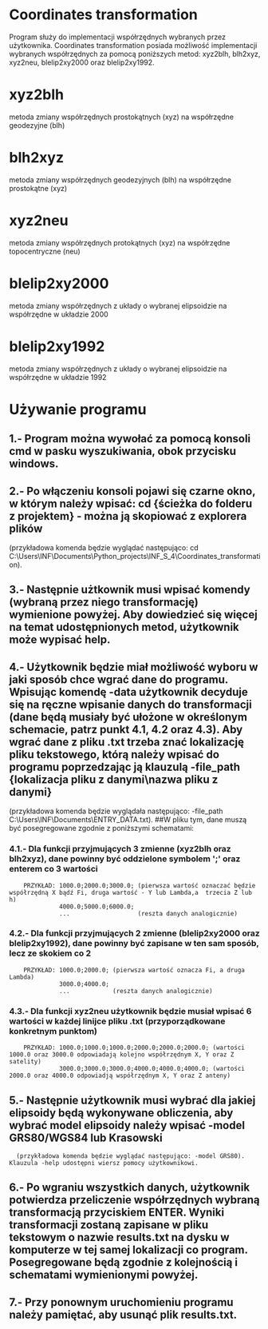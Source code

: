# Coordinates transformation
Program służy do implementacji współrzędnych wybranych przez użytkownika.
Coordinates transformation posiada możliwość implementacji wybranych współrzędnych za pomocą poniższych metod:
  xyz2blh, blh2xyz, xyz2neu, blelip2xy2000 oraz blelip2xy1992.
 # xyz2blh
  metoda zmiany współrzędnych prostokątnych (xyz) na współrzędne geodezyjne (blh)
 # blh2xyz
  metoda zmiany współrzędnych geodezyjnych (blh) na współrzędne prostokątne (xyz)
 # xyz2neu
  metoda zmiany współrzędnych protokątnych (xyz) na współrzędne topocentryczne (neu)
 # blelip2xy2000
  metoda zmiany współrzędnych z układy o wybranej elipsoidzie na współrzędne w układzie 2000
 # blelip2xy1992
  metoda zmiany współrzędnych z układy o wybranej elipsoidzie na współrzędne w układzie 1992
# Używanie programu
  ## 1.- Program można wywołać za pomocą konsoli cmd w pasku wyszukiwania, obok przycisku windows. 
  ## 2.- Po włączeniu konsoli pojawi się czarne okno, w którym należy wpisać: cd {ścieżka do folderu z projektem} - można ją skopiować z explorera plików 
  (przykładowa komenda będzie wyglądać następująco: cd C:\Users\INF\Documents\Python_projects\INF_S_4\Coordinates_transformation). 
  ## 3.- Następnie użtkownik musi wpisać komendy (wybraną przez niego transformację) wymienione powyżej. Aby dowiedzieć się więcej na temat udostępnionych metod, użytkownik może wypisać help. 
  ## 4.- Użytkownik będzie miał możliwość wyboru w jaki sposób chce wgrać dane do programu. Wpisując komendę -data użytkownik decyduje się na ręczne wpisanie danych do transformacji (dane będą musiały być ułożone w określonym schemacie, patrz punkt 4.1, 4.2 oraz 4.3). Aby wgrać dane z pliku .txt trzeba znać lokalizację pliku tekstowego, którą należy wpisać do programu poprzedzając ją klauzulą -file_path {lokalizacja pliku z danymi\nazwa pliku z danymi}
  (przykładowa komenda będzie wyglądała następująco: -file_path C:\Users\INF\Documents\ENTRY_DATA.txt).
  ##W pliku tym, dane muszą być posegregowane zgodnie z poniższymi schematami:
  ### 4.1.- Dla funkcji przyjmujących 3 zmienne (xyz2blh oraz blh2xyz), dane powinny być oddzielone symbolem ';' oraz enterem co 3 wartości
        PRZYKŁAD: 1000.0;2000.0;3000.0; (pierwsza wartość oznaczać będzie współrzędną X bądź Fi, druga wartość - Y lub Lambda,a  trzecia Z lub h)
                  4000.0;5000.0;6000.0;
                  ...                   (reszta danych analogicznie)
  ### 4.2.- Dla funkcji przyjmujących 2 zmienne (blelip2xy2000 oraz blelip2xy1992), dane powinny być zapisane w ten sam sposób, lecz ze skokiem co 2
        PRZYKŁAD: 1000.0;2000.0; (pierwsza wartość oznacza Fi, a druga Lambda)
                  3000.0;4000.0;
                  ...            (reszta danych analogicznie)
  ### 4.3.- Dla funkcji xyz2neu użytkownik będzie musiał wpisać 6 wartości w każdej linijce pliku .txt (przyporządkowane konkretnym punktom)
        PRZYKŁAD: 1000.0;1000.0;1000.0;2000.0;2000.0;2000.0; (wartości 1000.0 oraz 3000.0 odpowiadają kolejno współrzędnym X, Y oraz Z satelity)
                  3000.0;3000.0;3000.0;4000.0;4000.0;4000.0; (wartości 2000.0 oraz 4000.0 odpowiadją współrzędnym X, Y oraz Z anteny)
  ## 5.- Następnie użytkownik musi wybrać dla jakiej elipsoidy będą wykonywane obliczenia, aby wybrać model elipsoidy należy wpisać -model GRS80/WGS84 lub Krasowski
      (przykładowa komenda będzie wyglądać następująco: -model GRS80). Klauzula -help udostępni wiersz pomocy użytkownikowi.
  ## 6.- Po wgraniu wszystkich danych, użytkownik potwierdza przeliczenie współrzędnych wybraną transformacją przyciskiem ENTER. Wyniki transformacji zostaną zapisane w pliku tekstowym o nazwie results.txt na dysku w komputerze w tej samej lokalizacji co program. Posegregowane będą zgodnie z kolejnością i schematami wymienionymi powyżej.
  ## 7.- Przy ponownym uruchomieniu programu należy pamiętać, aby usunąć plik results.txt.
               
